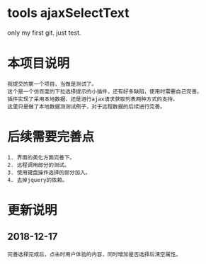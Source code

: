 tools ajaxSelectText
=====
only my first git. just test.

# 本项目说明
	我提交的第一个项目，当做是测试了。
	这个是一个仿百度的下拉选择提示的小插件，还有好多缺陷，使用时需要自己完善。
	插件实现了采用本地数据，还是进行ajax请求获取列表两种方式的支持。
	这里只是做了本地数据测测试例子，对于远程数据的后续进行完善。

# 后续需要完善点
	1. 界面的美化方面完善下。
	2. 远程调用部分的测试。
	3. 使用键盘操作选择的部分加入。
	4. 去掉jquery的依赖。


# 更新说明
## 2018-12-17
	完善选择完成后，点击时用户体验的内容，同时增加是否选择后清空属性。
